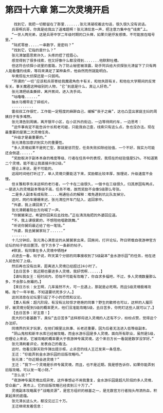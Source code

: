 # 第四十六章 第二次灵境开启
        找到它，我把一切都留在了那里.......张元清凝视着这句话，很久很久没有说话。
       兵哥啊兵哥，你真是给我出了道难题啊！张元清叹息一声，把注意力集中在“线索”上。
       “一世人两兄弟，这是兵哥中学二年级时期的口头禅，如果只是抒发感情，不可能放在暗号里。”
       “陆贰零叁.....一串数字，是密码？”
       “找到它，它指的是什么？”
       张元清皱眉思索许久，头疼的捏了捏眉心。
       感觉得到了很多线索，但又好像什么都没得到.......他默默吐槽。
       但这符合侦探小说里的套路，为了防止秘密被泄露，助手阿兵给大侦探张元清留下了只有两人能看懂的线索，等将来满足了某种条件，他自然而然就能明白。
       毕竟现在大侦探还是一只弱鸡。
       “所谓的‘一切’应该和兵哥寄给我魔君角色卡有关，和他失踪有关，和他在大学期间的反常有关。事关魔君这种级别的人物，‘它’到底是什么，真让人好奇。”
       张元清把纸条撕碎，离开房间，进入洗手间。
       “咕噜噜......”
       抽水马桶带走了碎纸片。
       ..........
       雷叔叔工作很忙，工作能一定程度的麻醉自己，缓解“丧子之痛”，这也凸显出家庭主妇的周姨日子有多难熬。
       张元清告别周姨，离开银平小区，在小区外的街边，一边等待网约车，一边思考：
       “这件事肯定不能告诉什长和老司姬，只能我自己查，线索只有这么点，急也没办法。现在最重要的是第二次灵境任务。
       “升级才是最重要的。”
       张元清愈加意识到实力的重要性。
       “多人灵境如果不是死亡型，那就是惩罚型，任务失败扣除经验值，一个不好，我实力可能还会倒退......”
       “奖励取决于副本本身的难度等级、行者在任务中的表现，我现在的经验值是52%，不知道第二个灵境，能不能让我直接升到2级。”
       理论上来说，是不可能的。
       这段时间他打听过了，单人灵境只要能活下来，奖励都比较丰厚，按理说，升级速度不会慢。
       但关雅和李东泽这样的老行者，一个卡在二级很久，一個卡在三级很久，归其原因有两点，一是进入的灵境副本等级不高，任务不难，故而奖励不会像S级那么夸张。
       二是多人副本有成有败.....用通俗点的解释：难免遇到坑比队友掉分。
       这时，网约车姗姗来迟，张元清拉开车门钻入，返回家中。
       “外婆，我上课回来了。”
       张元清朝着阳台方向喊了一声。
       “你舅舅来过，希望你回来后去找他。”正在清洗拖把的外婆回应道。
       “不，我上课很累的，不想陪他唱歌跳舞。”
       “听说你舅妈最近给了他一笔钱。”
       “外婆，我去舅舅家玩了......”
       .......
       十几分钟后，张元清心满意足的从舅舅家出来，回房间，打开论坛，昨日转载自夜游神官方论坛的帖子依旧置顶，但下方多了一条新的帖子。
       #默哀，有同事在多人灵境中牺牲#
       点进去一看，帖子说，昨天某个分部的同事接收到了S级副本“金水游乐园”的任务，他在进入前告知了上级。
       然后再也没有出来，距离进入灵境已经超过24小时了。
       【去日苦多：我近期也要进多人灵境，我好慌啊......】
       【请叫我女王：短时间内，恐怕不可能有攻略了，你自求多福吧，不过，多人灵境数量那么多，不会那么倒霉的。】
       【来日方长：女王啊，几率虽然不大，可一旦遇上，那就是必死啊。而且S级灵境极难攻略，拖个一年半载，不知道要坑死多少人。】
       这则消息在论坛里引起了不小的恐慌和议论。
       【寡人有疾：超凡阶段，有没有比较惊才绝艳的同事？野生的散修也可以，这样的人履历好，被灵境分配到S级的概率更大，他们没准能攻略S级，去日苦多，你死盯这些人就可以了。】
       【去日苦多：好主意！】
       庞大的行者基数下，类似“去日苦多”这样即将进入灵境的人还有不少，纷纷点赞，觉得这个办法好。
       同境界的天才玩家，在他们眼里比执事、长老还重要，因为后者无法进入低等级副本。
       “阴山鬼校和新丰水库已经被攻略，而金水游乐园是多人灵境，面向所有职业，虽然是S级，但理论上来说，它被攻略的概率要大于夜游神专属灵境，这个来日方长一看就是数学没学好。”
       张元清刷着评论，发表自己的看法。
       这时，他看见聊天软件弹出提示框，止杀宫的线人王迁发来一条信息。
       王迁：“伱能弄到金水游乐园的旧版攻略吗。”
       张元清：“你近期会进灵境？”
       王迁：“我下一个灵境是乐师专属灵境，而且，也不是近期。我是想告诉你，如果你能弄到旧版攻略，可以发一笔小财。”
       “怎么说？”
       “夜游神专属灵境出现异常，这件事想必不用我重复，金水游乐园是超凡阶段的多人灵境，受众最广，黑市上，它的旧版攻略已经卖到三十万了。”
       灵境副本攻略属于“战略资源”，是官方组织的根基之一，是无数官方行者抛头颅洒热血，积累起来的底蕴。
       张元清长这么大，都没见过三十万。
       王迁继续发着信息：